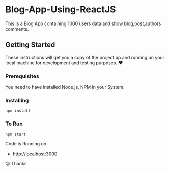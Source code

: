 # Blog-App-Using-ReactJS

This is a Blog App containing 1000 users data and show blog,post,authors comments.

## Getting Started

These instructions will get you a copy of the project up and running on your local machine for development and testing purposes. :heart:

### Prerequisites

You need to have installed Node.js, NPM in your System.

### Installing
```
npm install
```

### To Run
```
npm start
```

Code is Running on 
+ http://localhost:3000

:heart_eyes: Thanks


